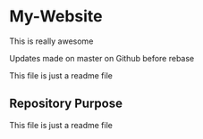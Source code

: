 # My-Website
This is really awesome

Updates made on master on Github before rebase

This file is just a readme file


## Repository Purpose

This file is just a readme file